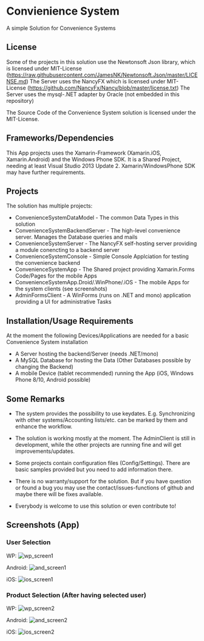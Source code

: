 # Convienience System
A simple Solution for Convenience Systems

## License
Some of the projects in this solution use the Newtonsoft Json library, which is licensed under MIT-License (https://raw.githubusercontent.com/JamesNK/Newtonsoft.Json/master/LICENSE.md)
The Server uses the NancyFX which is licensed under MIT-License (https://github.com/NancyFx/Nancy/blob/master/license.txt)
The Server uses the mysql-.NET adapter by Oracle (not embedded in this repository)

The Source Code of the Convenience System solution is licensed under the MIT-License.

## Frameworks/Dependencies
This App projects uses the Xamarin-Framework (Xamarin.iOS, Xamarin.Android) and the Windows Phone SDK.
It is a Shared Project, needing at least Visual Studio 2013 Update 2. Xamarin/WindowsPhone SDK may have further requirements.

## Projects
The solution has multiple projects:
* ConvenienceSystemDataModel - The common Data Types in this solution
* ConvenienceSystemBackendServer - The high-level convenience server. Manages the Database queries and mails
* ConvenienceSystemServer - The NancyFX self-hosting server providing a module conencting to a backend server
* ConvenienceSystemConsole - Simple Console Applciation for testing the convenience backend
* ConvenienceSystemApp - The Shared project providing Xamarin.Forms Code/Pages for the mobile Apps
* ConvenienceSystemApp.Droid/.WinPhone/.iOS - The mobile Apps for the system clients (see screenshots)
* AdminFormsClient - A WinForms (runs on .NET and mono) application providing a UI for administrative Tasks

## Installation/Usage Requirements
At the moment the following Devices/Applications are needed for a basic Convenience System installation

* A Server hosting the backend/Server (needs .NET/mono)
* A MySQL Database for hosting the Data (Other Databases possible by changing the Backend)
* A mobile Device (tablet recommended) running the App (iOS, Windows Phone 8/10, Android possible)

## Some Remarks

* The system provides the possibility to use keydates. E.g. Synchronizing with other systems/Accounting lists/etc. can be marked by them and enhance the workflow.

* The solution is working mostly at the moment. The AdminClient is still in development, while the other projects are running fine and will get improvements/updates.

* Some projects contain configuration files (Config/Settings). There are basic samples provided but you need to add information there.

* There is no warranty/support for the solution. But if you have question or found a bug you may use the contact/issues-functions of github and maybe there will be fixes available.

* Everybody is welcome to use this solution or even contribute to!

## Screenshots (App)

### User Selection

WP:
![wp_screen1](https://cloud.githubusercontent.com/assets/1534703/9212604/b4dffafa-408a-11e5-820d-62141ab286dc.png)

Android:
![and_screen1](https://cloud.githubusercontent.com/assets/1534703/9212608/c07ba7d8-408a-11e5-8f36-50745112ebe2.png)

iOS:
![ios_screen1](https://cloud.githubusercontent.com/assets/1534703/9212610/c07dea34-408a-11e5-9b9e-f91a64de2785.png)

### Product Selection (After having selected user)

WP:
![wp_screen2](https://cloud.githubusercontent.com/assets/1534703/9212607/b838caa6-408a-11e5-8297-7ad04469eb87.png)

Android:
![and_screen2](https://cloud.githubusercontent.com/assets/1534703/9212609/c07cef8a-408a-11e5-9216-65e78a0435aa.png)

iOS:
![ios_screen2](https://cloud.githubusercontent.com/assets/1534703/9212611/c0820b82-408a-11e5-9b62-83b349aacd22.png)